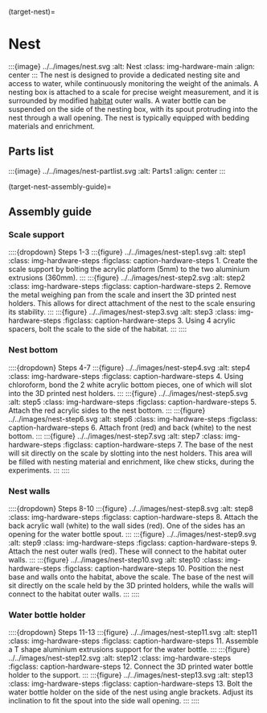 (target-nest)=
# Nest
:::{image} ../../images/nest.svg
:alt: Nest
:class: img-hardware-main
:align: center
:::
The nest is designed to provide a dedicated nesting site and access to water, while continuously monitoring the weight of the animals. 
A nesting box is attached to a scale for precise weight measurement, and it is surrounded by modified [habitat](target-habitat) outer walls. 
A water bottle can be suspended on the side of the nesting box, with its spout protruding into the nest through a wall opening. 
The nest is typically equipped with bedding materials and enrichment. 

## Parts list
:::{image} ../../images/nest-partlist.svg
:alt: Parts1
:align: center
:::

(target-nest-assembly-guide)=
## Assembly guide
### Scale support
::::{dropdown} Steps 1-3
:::{figure} ../../images/nest-step1.svg
:alt: step1
:class: img-hardware-steps
:figclass: caption-hardware-steps
1\. Create the scale support by bolting the acrylic platform (5mm) to the two aluminium extrusions (360mm). 
:::
:::{figure} ../../images/nest-step2.svg
:alt: step2
:class: img-hardware-steps
:figclass: caption-hardware-steps
2\. Remove the metal weighing pan from the scale and insert the 3D printed nest holders. This allows for direct attachment of the nest to the scale ensuring its stability.
:::
:::{figure} ../../images/nest-step3.svg
:alt: step3
:class: img-hardware-steps
:figclass: caption-hardware-steps
3\. Using 4 acrylic spacers, bolt the scale to the side of the habitat.
:::
::::

### Nest bottom
::::{dropdown} Steps 4-7
:::{figure} ../../images/nest-step4.svg
:alt: step4
:class: img-hardware-steps
:figclass: caption-hardware-steps
4\. Using chloroform, bond the 2 white acrylic bottom pieces, one of which will slot into the 3D printed nest holders.
:::
:::{figure} ../../images/nest-step5.svg
:alt: step5
:class: img-hardware-steps
:figclass: caption-hardware-steps
5\. Attach the red acrylic sides to the nest bottom.
:::
:::{figure} ../../images/nest-step6.svg
:alt: step6
:class: img-hardware-steps
:figclass: caption-hardware-steps
6\. Attach front (red) and back (white) to the nest bottom.
:::
:::{figure} ../../images/nest-step7.svg
:alt: step7
:class: img-hardware-steps
:figclass: caption-hardware-steps
7\. The base of the nest will sit directly on the scale by slotting into the nest holders. This area will be filled with nesting material and enrichment, like chew sticks, during the experiments.
:::
::::

### Nest walls
::::{dropdown} Steps 8-10 
:::{figure} ../../images/nest-step8.svg
:alt: step8
:class: img-hardware-steps
:figclass: caption-hardware-steps
8\. Attach the back acrylic wall (white) to the wall sides (red). One of the sides has an opening for the water bottle spout.
:::
:::{figure} ../../images/nest-step9.svg
:alt: step9
:class: img-hardware-steps
:figclass: caption-hardware-steps
9\. Attach the nest outer walls (red). These will connect to the habitat outer walls.
:::
:::{figure} ../../images/nest-step10.svg
:alt: step10
:class: img-hardware-steps
:figclass: caption-hardware-steps
10\. Position the nest base and walls onto the habitat, above the scale. The base of the nest will sit directly on the scale held by the 3D printed holders, while the walls will connect to the habitat outer walls.
:::
::::

### Water bottle holder
::::{dropdown} Steps 11-13
:::{figure} ../../images/nest-step11.svg
:alt: step11
:class: img-hardware-steps
:figclass: caption-hardware-steps
11\. Assemble a T shape aluminium extrusions support for the water bottle.
:::
:::{figure} ../../images/nest-step12.svg
:alt: step12
:class: img-hardware-steps
:figclass: caption-hardware-steps
12\. Connect the 3D printed water bottle holder to the support.
:::
:::{figure} ../../images/nest-step13.svg
:alt: step13
:class: img-hardware-steps
:figclass: caption-hardware-steps
13\. Bolt the water bottle holder on the side of the nest using angle brackets. Adjust its inclination to fit the spout into the side wall opening.
:::
::::